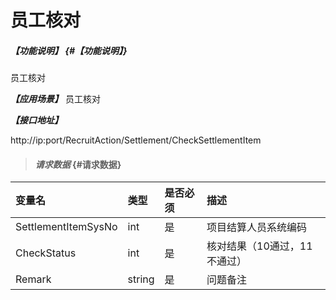 # 员工核对

##### _【功能说明】_ {#【功能说明】}
员工核对


_**【应用场景】**_
员工核对


_**【接口地址】**_

http://ip:port/RecruitAction/Settlement/CheckSettlementItem

> #### _请求数据_ {#请求数据}

| 变量名 | 类型 | 是否必须 | 描述 |
| :--- | :--- | :--- | :--- |
| SettlementItemSysNo | int | 是 | 项目结算人员系统编码 |
| CheckStatus| int | 是 | 核对结果（10通过，11不通过） |
| Remark| string| 是 | 问题备注|
